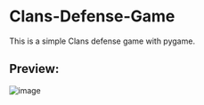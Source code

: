 # Clans-Defense-Game
This is a simple Clans defense game with pygame.

## Preview:

![image](https://user-images.githubusercontent.com/55031190/104819020-ee165100-5850-11eb-96e0-11c4fa498f8f.png)
